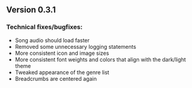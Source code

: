 ## Version 0.3.1

### Technical fixes/bugfixes:

- Song audio should load faster
- Removed some unnecessary logging statements
- More consistent icon and image sizes
- More consistent font weights and colors that align with the dark/light theme
- Tweaked appearance of the genre list
- Breadcrumbs are centered again